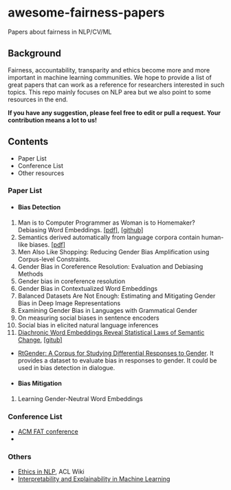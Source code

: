 # awesome-fairness-papers
Papers about fairness in NLP/CV/ML

## Background
Fairness, accountability, transparity and ethics become more and more important in machine learning communities. We hope to provide a list of great papers that can work as a reference for researchers interested in such topics. This repo mainly focuses on NLP area but we also point to some resources in the end.

<!-- <p align='center'>
<a href="https://godatadriven.com/blog/towards-fairness-in-ml-with-adversarial-networks/"><figure><img src="fairness_plot.svg", align="center"></figure></a>
</p>
<p align='center'>credit to <a href="https://godatadriven.com/blog/towards-fairness-in-ml-with-adversarial-networks/">Stijn Tonk</a></p> -->

**If you have any suggestion, please feel free to edit or pull a request. Your contribution means a lot to us!**


## Contents
- Paper List
- Conference List
- Other resources


### Paper List
- #### Bias Detection
1. Man is to Computer Programmer as Woman is to Homemaker? Debiasing Word Embeddings. [[pdf]](https://arxiv.org/abs/1607.06520), [[github]](https://github.com/tolga-b/debiaswe)
2. Semantics derived automatically from language corpora contain human-like biases. [[pdf]](https://science.sciencemag.org/content/356/6334/183)
3. Men Also Like Shopping: Reducing Gender Bias Amplification using Corpus-level Constraints. 
4. Gender Bias in Coreference Resolution: Evaluation and Debiasing Methods
5. Gender bias in coreference resolution
5. Gender Bias in Contextualized Word Embeddings
6. Balanced Datasets Are Not Enough: Estimating and Mitigating Gender Bias in Deep Image Representations
7. Examining Gender Bias in Languages with Grammatical Gender 
8. On measuring social biases in sentence encoders
9. Social bias in elicited natural language inferences
11. [Diachronic Word Embeddings Reveal Statistical Laws of Semantic Change](https://cs.stanford.edu/people/jure/pubs/diachronic-acl16.pdf), [[gitub]](https://nlp.stanford.edu/projects/histwords/)
- [RtGender: A Corpus for Studying Differential Responses to Gender](https://nlp.stanford.edu/robvoigt/rtgender/rtgender.pdf). It provides a dataset to evaluate bias in responses to gender. It could be used in bias detection in dialogue. 


- #### Bias Mitigation
1.  Learning Gender-Neutral Word Embeddings


### Conference List
- [ACM FAT conference](https://fatconference.org/)
- 
### Others
- [Ethics in NLP](https://aclweb.org/aclwiki/Ethics_in_NLP), ACL Wiki
- [Interpretability and Explainability in Machine Learning](https://interpretable-ml-class.github.io/)

